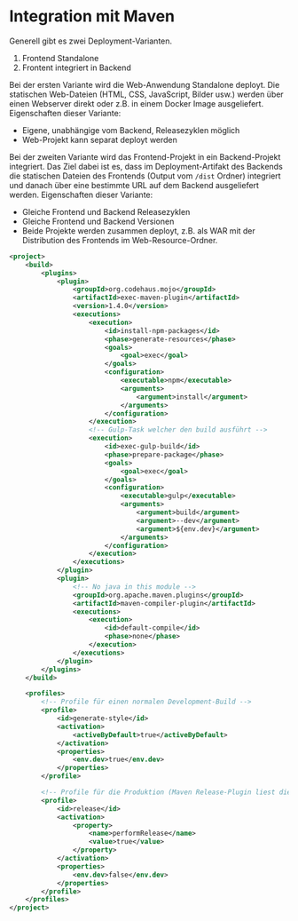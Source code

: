 # Integration mit Maven

Generell gibt es zwei Deployment-Varianten.

1. Frontend Standalone
2. Frontent integriert in Backend

Bei der ersten Variante wird die Web-Anwendung Standalone deployt. Die statischen Web-Dateien (HTML, CSS, JavaScript, Bilder usw.) werden über einen Webserver direkt oder z.B. in einem Docker Image ausgeliefert. Eigenschaften dieser Variante:

- Eigene, unabhängige vom Backend, Releasezyklen möglich
- Web-Projekt kann separat deployt werden

Bei der zweiten Variante wird das Frontend-Projekt in ein Backend-Projekt integriert. Das Ziel dabei ist es, dass im Deployment-Artifakt des Backends die statischen Dateien des Frontends (Output vom `/dist` Ordner) integriert und danach über eine bestimmte URL auf dem Backend ausgeliefert werden. Eigenschaften dieser Variante:

- Gleiche Frontend und Backend Releasezyklen
- Gleiche Frontend und Backend Versionen
- Beide Projekte werden zusammen deployt, z.B. als WAR mit der Distribution des Frontends im Web-Resource-Ordner.

```xml
<project>
    <build>
        <plugins>
            <plugin>
                <groupId>org.codehaus.mojo</groupId>
                <artifactId>exec-maven-plugin</artifactId>
                <version>1.4.0</version>
                <executions>
                    <execution>
                        <id>install-npm-packages</id>
                        <phase>generate-resources</phase>
                        <goals>
                            <goal>exec</goal>
                        </goals>
                        <configuration>
                            <executable>npm</executable>
                            <arguments>
                                <argument>install</argument>
                            </arguments>
                        </configuration>
                    </execution>
                    <!-- Gulp-Task welcher den build ausführt -->
                    <execution>
                        <id>exec-gulp-build</id>
                        <phase>prepare-package</phase>
                        <goals>
                            <goal>exec</goal>
                        </goals>
                        <configuration>
                            <executable>gulp</executable>
                            <arguments>
                                <argument>build</argument>
                                <argument>--dev</argument>
                                <argument>${env.dev}</argument>
                            </arguments>
                        </configuration>
                    </execution>
                </executions>
            </plugin>
            <plugin>
                <!-- No java in this module -->
                <groupId>org.apache.maven.plugins</groupId>
                <artifactId>maven-compiler-plugin</artifactId>
                <executions>
                    <execution>
                        <id>default-compile</id>
                        <phase>none</phase>
                    </execution>
                </executions>
            </plugin>
        </plugins>
    </build>

    <profiles>
        <!-- Profile für einen normalen Development-Build -->
        <profile>
            <id>generate-style</id>
            <activation>
                <activeByDefault>true</activeByDefault>
            </activation>
            <properties>
                <env.dev>true</env.dev>
            </properties>
        </profile>

        <!-- Profile für die Produktion (Maven Release-Plugin liest dies automatisch ein) -->
        <profile>
            <id>release</id>
            <activation>
                <property>
                    <name>performRelease</name>
                    <value>true</value>
                </property>
            </activation>
            <properties>
                <env.dev>false</env.dev>
            </properties>
        </profile>
    </profiles>
</project>
```




